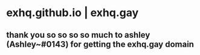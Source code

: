 # exhq.github.io | exhq.gay
## thank you so so so so much to ashley (Ashley~#0143) for getting the exhq.gay domain
